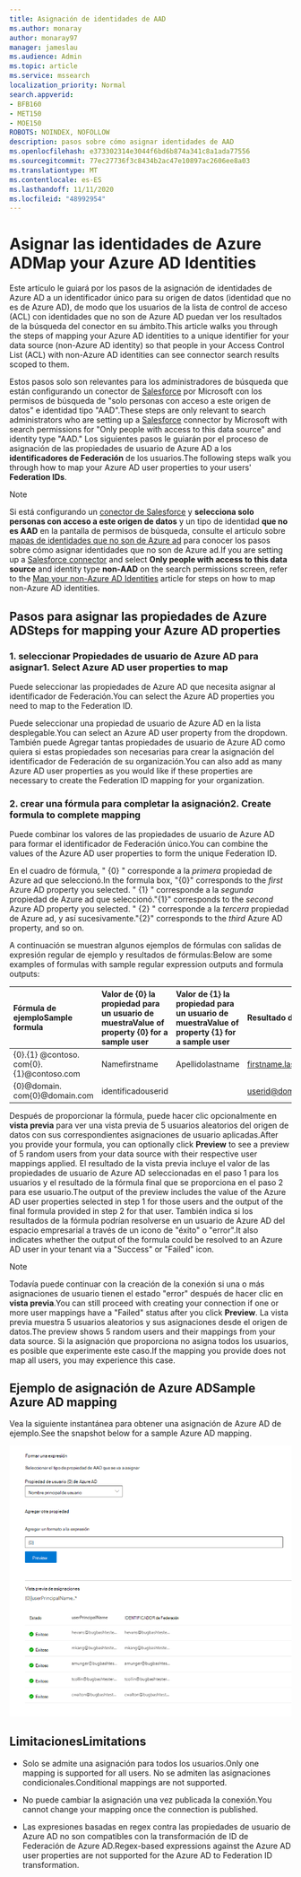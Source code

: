 ```yaml
---
title: Asignación de identidades de AAD
ms.author: monaray
author: monaray97
manager: jameslau
ms.audience: Admin
ms.topic: article
ms.service: mssearch
localization_priority: Normal
search.appverid:
- BFB160
- MET150
- MOE150
ROBOTS: NOINDEX, NOFOLLOW
description: pasos sobre cómo asignar identidades de AAD
ms.openlocfilehash: e373302314e3044f6bd6b874a341c8a1ada77556
ms.sourcegitcommit: 77ec27736f3c8434b2ac47e10897ac2606ee8a03
ms.translationtype: MT
ms.contentlocale: es-ES
ms.lasthandoff: 11/11/2020
ms.locfileid: "48992954"
---
```

# <a name="map-your-azure-ad-identities"></a><span data-ttu-id="2c430-103">Asignar las identidades de Azure AD</span><span class="sxs-lookup"><span data-stu-id="2c430-103">Map your Azure AD Identities</span></span>  

<span data-ttu-id="2c430-104">Este artículo le guiará por los pasos de la asignación de identidades de Azure AD a un identificador único para su origen de datos (identidad que no es de Azure AD), de modo que los usuarios de la lista de control de acceso (ACL) con identidades que no son de Azure AD puedan ver los resultados de la búsqueda del conector en su ámbito.</span><span class="sxs-lookup"><span data-stu-id="2c430-104">This article walks you through the steps of mapping your Azure AD identities to a unique identifier for your data source (non-Azure AD identity) so that people in your Access Control List (ACL) with non-Azure AD identities can see connector search results scoped to them.</span></span>

<span data-ttu-id="2c430-105">Estos pasos solo son relevantes para los administradores de búsqueda que están configurando un conector de [Salesforce](salesforce-connector.md) por Microsoft con los permisos de búsqueda de "solo personas con acceso a este origen de datos" e identidad tipo "AAD".</span><span class="sxs-lookup"><span data-stu-id="2c430-105">These steps are only relevant to search administrators who are setting up a [Salesforce](salesforce-connector.md) connector by Microsoft with search permissions for "Only people with access to this data source" and identity type "AAD."</span></span> <span data-ttu-id="2c430-106">Los siguientes pasos le guiarán por el proceso de asignación de las propiedades de usuario de Azure AD a los **identificadores de Federación** de los usuarios.</span><span class="sxs-lookup"><span data-stu-id="2c430-106">The following steps walk you through how to map your Azure AD user properties to your users' **Federation IDs**.</span></span>

>[!NOTE]
><span data-ttu-id="2c430-107">Si está configurando un [conector de Salesforce](salesforce-connector.md) y **selecciona solo personas con acceso a este origen de datos** y un tipo de identidad **que no es AAD** en la pantalla de permisos de búsqueda, consulte el artículo sobre [mapas de identidades que no son de Azure ad](map-non-aad.md) para conocer los pasos sobre cómo asignar identidades que no son de Azure ad.</span><span class="sxs-lookup"><span data-stu-id="2c430-107">If you are setting up a [Salesforce connector](salesforce-connector.md) and select **Only people with access to this data source** and identity type **non-AAD** on the search permissions screen, refer to the [Map your non-Azure AD Identities](map-non-aad.md) article for steps on how to map non-Azure AD identities.</span></span>  

## <a name="steps-for-mapping-your-azure-ad-properties"></a><span data-ttu-id="2c430-108">Pasos para asignar las propiedades de Azure AD</span><span class="sxs-lookup"><span data-stu-id="2c430-108">Steps for mapping your Azure AD properties</span></span>

### <a name="1-select-azure-ad-user-properties-to-map"></a><span data-ttu-id="2c430-109">1. seleccionar Propiedades de usuario de Azure AD para asignar</span><span class="sxs-lookup"><span data-stu-id="2c430-109">1. Select Azure AD user properties to map</span></span>

<span data-ttu-id="2c430-110">Puede seleccionar las propiedades de Azure AD que necesita asignar al identificador de Federación.</span><span class="sxs-lookup"><span data-stu-id="2c430-110">You can select the Azure AD properties you need to map to the Federation ID.</span></span>

<span data-ttu-id="2c430-111">Puede seleccionar una propiedad de usuario de Azure AD en la lista desplegable.</span><span class="sxs-lookup"><span data-stu-id="2c430-111">You can select an Azure AD user property from the dropdown.</span></span> <span data-ttu-id="2c430-112">También puede Agregar tantas propiedades de usuario de Azure AD como quiera si estas propiedades son necesarias para crear la asignación del identificador de Federación de su organización.</span><span class="sxs-lookup"><span data-stu-id="2c430-112">You can also add as many Azure AD user properties as you would like if these properties are necessary to create the Federation ID mapping for your organization.</span></span>

### <a name="2-create-formula-to-complete-mapping"></a><span data-ttu-id="2c430-113">2. crear una fórmula para completar la asignación</span><span class="sxs-lookup"><span data-stu-id="2c430-113">2. Create formula to complete mapping</span></span>

<span data-ttu-id="2c430-114">Puede combinar los valores de las propiedades de usuario de Azure AD para formar el identificador de Federación único.</span><span class="sxs-lookup"><span data-stu-id="2c430-114">You can combine the values of the Azure AD user properties to form the unique Federation ID.</span></span>

<span data-ttu-id="2c430-115">En el cuadro de fórmula, " {0} " corresponde a la *primera* propiedad de Azure ad que seleccionó.</span><span class="sxs-lookup"><span data-stu-id="2c430-115">In the formula box, "{0}" corresponds to the *first* Azure AD property you selected.</span></span> <span data-ttu-id="2c430-116">" {1} " corresponde a la *segunda* propiedad de Azure ad que seleccionó.</span><span class="sxs-lookup"><span data-stu-id="2c430-116">"{1}" corresponds to the *second* Azure AD property you selected.</span></span> <span data-ttu-id="2c430-117">" {2} " corresponde a la *tercera* propiedad de Azure ad, y así sucesivamente.</span><span class="sxs-lookup"><span data-stu-id="2c430-117">"{2}" corresponds to the *third* Azure AD property, and so on.</span></span>  

<span data-ttu-id="2c430-118">A continuación se muestran algunos ejemplos de fórmulas con salidas de expresión regular de ejemplo y resultados de fórmulas:</span><span class="sxs-lookup"><span data-stu-id="2c430-118">Below are some examples of formulas with sample regular expression outputs and formula outputs:</span></span>

| <span data-ttu-id="2c430-119">Fórmula de ejemplo</span><span class="sxs-lookup"><span data-stu-id="2c430-119">Sample formula</span></span>                  | <span data-ttu-id="2c430-120">Valor de {0} la propiedad para un usuario de muestra</span><span class="sxs-lookup"><span data-stu-id="2c430-120">Value of property {0} for a sample user</span></span>                 | <span data-ttu-id="2c430-121">Valor de {1} la propiedad para un usuario de muestra</span><span class="sxs-lookup"><span data-stu-id="2c430-121">Value of property {1} for a sample user</span></span>           | <span data-ttu-id="2c430-122">Resultado de la fórmula</span><span class="sxs-lookup"><span data-stu-id="2c430-122">Output of formula</span></span>                  |
| :------------------- | :------------------- |:---------------|:---------------|
| <span data-ttu-id="2c430-123">{0}.{1} @contoso. com</span><span class="sxs-lookup"><span data-stu-id="2c430-123">{0}.{1}@contoso.com</span></span>  | <span data-ttu-id="2c430-124">Name</span><span class="sxs-lookup"><span data-stu-id="2c430-124">firstname</span></span> | <span data-ttu-id="2c430-125">Apellido</span><span class="sxs-lookup"><span data-stu-id="2c430-125">lastname</span></span> |<span data-ttu-id="2c430-126">firstname.lastname@contoso.com</span><span class="sxs-lookup"><span data-stu-id="2c430-126">firstname.lastname@contoso.com</span></span>
| <span data-ttu-id="2c430-127">{0}@domain. com</span><span class="sxs-lookup"><span data-stu-id="2c430-127">{0}@domain.com</span></span>                 | <span data-ttu-id="2c430-128">identificado</span><span class="sxs-lookup"><span data-stu-id="2c430-128">userid</span></span>                 |             |<span data-ttu-id="2c430-129">userid@domain.com</span><span class="sxs-lookup"><span data-stu-id="2c430-129">userid@domain.com</span></span>

<span data-ttu-id="2c430-130">Después de proporcionar la fórmula, puede hacer clic opcionalmente en **vista previa** para ver una vista previa de 5 usuarios aleatorios del origen de datos con sus correspondientes asignaciones de usuario aplicadas.</span><span class="sxs-lookup"><span data-stu-id="2c430-130">After you provide your formula, you can optionally click **Preview** to see a preview of 5 random users from your data source with their respective user mappings applied.</span></span> <span data-ttu-id="2c430-131">El resultado de la vista previa incluye el valor de las propiedades de usuario de Azure AD seleccionadas en el paso 1 para los usuarios y el resultado de la fórmula final que se proporciona en el paso 2 para ese usuario.</span><span class="sxs-lookup"><span data-stu-id="2c430-131">The output of the preview includes the value of the Azure AD user properties selected in step 1 for those users and the output of the final formula provided in step 2 for that user.</span></span> <span data-ttu-id="2c430-132">También indica si los resultados de la fórmula podrían resolverse en un usuario de Azure AD del espacio empresarial a través de un icono de "éxito" o "error".</span><span class="sxs-lookup"><span data-stu-id="2c430-132">It also indicates whether the output of the formula could be resolved to an Azure AD user in your tenant via a "Success" or "Failed" icon.</span></span>  

>[!NOTE]
><span data-ttu-id="2c430-133">Todavía puede continuar con la creación de la conexión si una o más asignaciones de usuario tienen el estado "error" después de hacer clic en **vista previa**.</span><span class="sxs-lookup"><span data-stu-id="2c430-133">You can still proceed with creating your connection if one or more user mappings have a "Failed" status after you click **Preview**.</span></span> <span data-ttu-id="2c430-134">La vista previa muestra 5 usuarios aleatorios y sus asignaciones desde el origen de datos.</span><span class="sxs-lookup"><span data-stu-id="2c430-134">The preview shows 5 random users and their mappings from your data source.</span></span> <span data-ttu-id="2c430-135">Si la asignación que proporciona no asigna todos los usuarios, es posible que experimente este caso.</span><span class="sxs-lookup"><span data-stu-id="2c430-135">If the mapping you provide does not map all users, you may experience this case.</span></span>

## <a name="sample-azure-ad-mapping"></a><span data-ttu-id="2c430-136">Ejemplo de asignación de Azure AD</span><span class="sxs-lookup"><span data-stu-id="2c430-136">Sample Azure AD mapping</span></span>

<span data-ttu-id="2c430-137">Vea la siguiente instantánea para obtener una asignación de Azure AD de ejemplo.</span><span class="sxs-lookup"><span data-stu-id="2c430-137">See the snapshot below for a sample Azure AD mapping.</span></span>

![Instantánea de ejemplo de cómo rellenar la página de asignación de Azure AD](media/aad-mapping.png)

## <a name="limitations"></a><span data-ttu-id="2c430-139">Limitaciones</span><span class="sxs-lookup"><span data-stu-id="2c430-139">Limitations</span></span>  

- <span data-ttu-id="2c430-140">Solo se admite una asignación para todos los usuarios.</span><span class="sxs-lookup"><span data-stu-id="2c430-140">Only one mapping is supported for all users.</span></span> <span data-ttu-id="2c430-141">No se admiten las asignaciones condicionales.</span><span class="sxs-lookup"><span data-stu-id="2c430-141">Conditional mappings are not supported.</span></span>  

- <span data-ttu-id="2c430-142">No puede cambiar la asignación una vez publicada la conexión.</span><span class="sxs-lookup"><span data-stu-id="2c430-142">You cannot change your mapping once the connection is published.</span></span>  

- <span data-ttu-id="2c430-143">Las expresiones basadas en regex contra las propiedades de usuario de Azure AD no son compatibles con la transformación de ID de Federación de Azure AD.</span><span class="sxs-lookup"><span data-stu-id="2c430-143">Regex-based expressions against the Azure AD user properties are not supported for the Azure AD to Federation ID transformation.</span></span>